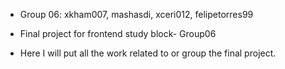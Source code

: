 
- Group 06: xkham007, mashasdi, xceri012, felipetorres99

- Final project for frontend study block- Group06

- Here I will put all the work related to or group the final project.
<!---
xkham007/xkham007 is a ✨ special ✨ repository because its `README.md` (this file) appears on your GitHub profile.
You can click the Preview link to take a look at your changes.
--->
